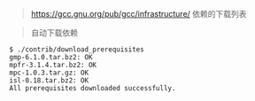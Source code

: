 

> https://gcc.gnu.org/pub/gcc/infrastructure/  依赖的下载列表

> 自动下载依赖
```
$ ./contrib/download_prerequisites
gmp-6.1.0.tar.bz2: OK
mpfr-3.1.4.tar.bz2: OK
mpc-1.0.3.tar.gz: OK
isl-0.18.tar.bz2: OK
All prerequisites downloaded successfully.

```
